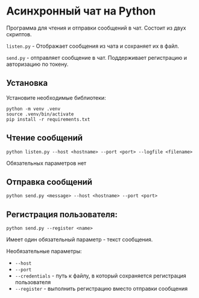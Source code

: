 # Асинхронный чат на Python
Программа для чтения и отправки сообщений в чат.
Состоит из двух скриптов.

`listen.py` - Отображает сообщения из чата и сохраняет их в файл.

`send.py` - отправляет сообщение в чат.
Поддерживает регистрацию и авторизацию по токену.


## Установка

Установите необходимые библиотеки:
```
python -m venv .venv
source .venv/bin/activate
pip install -r requirements.txt
```

## Чтение сообщений

```
python listen.py --host <hostname> --port <port> --logfile <filename>
```
Обязательных параметров нет


## Отправка сообщений

```
python send.py <message> --host <hostname> --port <port>
```

## Регистрация пользователя:

```
python send.py --register <name>
```

Имеет один обязательный параметр - текст сообщения.

Необязательные параметры:
- `--host`
- `--port`
- `--credentials` - путь к файлу, в который сохраняется регистрация пользователя
- `--register` - выполнить регистрацию вместо отправки сообщения
